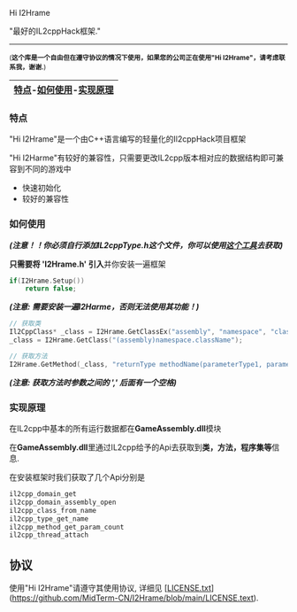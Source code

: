 Hi I2Hrame

"最好的IL2cppHack框架."

------

<sub>(**这个库是一个自由但在遵守协议的情况下使用，如果您的公司正在使用"Hi I2Hrame"，请考虑联系我，谢谢.**)</sub>

| [特点](#特点)-[如何使用](#如何使用)-[实现原理](#实现原理) |
| :-------------------------------------------------------: |



### 特点

"Hi I2Hrame"是一个由C++语言编写的轻量化的Il2cppHack项目框架

"Hi I2Harme"有较好的兼容性，只需要更改IL2cpp版本相对应的数据结构即可兼容到不同的游戏中

- 快速初始化
- 较好的兼容性

### 如何使用

***(注意！！你必须自行添加IL2cppType.h这个文件，你可以使用[这个工具](https://github.com/djkaty/Il2CppInspector)去获取)***

**只需要将 'I2Hrame.h' 引入**并你安装一遍框架

```cpp
if(I2Hrame.Setup())
    return false;
```

***(注意: 需要安装一遍I2Harme，否则无法使用其功能！)***

```cpp
// 获取类
Il2CppClass* _class = I2Hrame.GetClassEx("assembly", "namespace", "className");
_class = I2Hrame.GetClass("(assembly)namespace.className");

// 获取方法
I2Hrame.GetMethod(_class, "returnType methodName(parameterType1, parameterType2)");
```

***(注意: 获取方法时参数之间的 ',' 后面有一个空格)***

### 实现原理

在IL2cpp中基本的所有运行数据都在**GameAssembly.dll**模块

在**GameAssembly.dll**里通过IL2cpp给予的Api去获取到**类，方法，程序集等**信息.

在安装框架时我们获取了几个Api分别是

```cpp
il2cpp_domain_get
il2cpp_domain_assembly_open
il2cpp_class_from_name
il2cpp_type_get_name
il2cpp_method_get_param_count
il2cpp_thread_attach
```

协议
-------

使用"Hi I2Hrame"请遵守其使用协议, 详细见 [[LICENSE.txt](LICENSE.txt)](https://github.com/MidTerm-CN/I2Hrame/blob/main/LICENSE.text).
